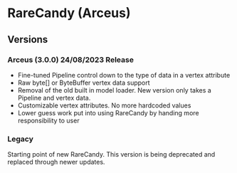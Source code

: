 # RareCandy (Arceus)

## Versions

### Arceus (3.0.0) 24/08/2023 Release
- Fine-tuned Pipeline control down to the type of data in a vertex attribute
- Raw byte[] or ByteBuffer vertex data support
- Removal of the old built in model loader. New version only takes a Pipeline and vertex data.
- Customizable vertex attributes. No more hardcoded values
- Lower guess work put into using RareCandy by handing more responsibility to user

### Legacy
Starting point of new RareCandy. This version is being deprecated and replaced through newer updates.